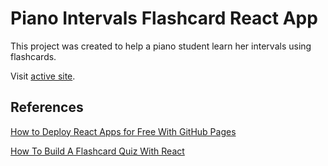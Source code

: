 # Piano Intervals Flashcard React App

This project was created to help a piano student learn her intervals using flashcards.

Visit [active site](https://mking301.github.io/flashcard-app/).


## References

[How to Deploy React Apps for Free With GitHub Pages](https://dzone.com/articles/how-to-deploy-react-apps-for-free-with-github-page)

[How To Build A Flashcard Quiz With React](https://www.youtube.com/watch?v=hEtZ040fsD8)